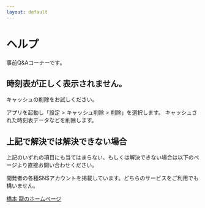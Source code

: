 ```yaml
---
layout: default
---
```


# ヘルプ

事前Q&Aコーナーです。


## 時刻表が正しく表示されません。

キャッシュの削除をお試しください。

アプリを起動し「設定 > キャッシュ削除 > 削除」を選択します。
キャッシュされた時刻表データなどを削除します。


## 上記で解決では解決できない場合

上記のいずれの項目にも当てはまらない、もしくは解決できない場合は以下のページより直接お問い合わせください。

開発者の各種SNSアカウントを掲載しています。どちらのサービスをご利用でも構いません。

<a href="https://hashimotoryoh.github.io" target="_blank">橋本 龍のホームページ</a>
